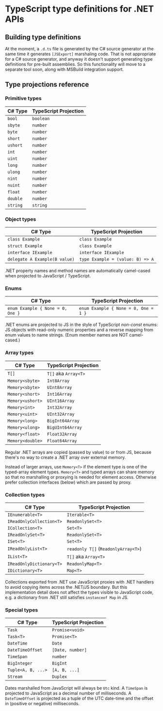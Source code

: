 # TypeScript type definitions for .NET APIs

## Building type definitions
At the moment, a `.d.ts` file is generated by the C# source generator at the same time it generates `[JSExport]` marshaling code. That is not appropriate for a C# source generator, and anyway it doesn't support generating type definitions for pre-built assemblies. So this functionality will move to a separate tool soon, along with MSBuild integration support.

## Type projections reference

### Primitive types
| C# Type  | TypeScript Projection |
|----------|-----------------------|
| `bool`   | `boolean`             |
| `sbyte`  | `number`              |
| `byte`   | `number`              |
| `short`  | `number`              |
| `ushort` | `number`              |
| `int`    | `number`              |
| `uint`   | `number`              |
| `long`   | `number`              |
| `ulong`  | `number`              |
| `nint`   | `number`              |
| `nuint`  | `number`              |
| `float`  | `number`              |
| `double` | `number`              |
| `string` | `string`              |

### Object types

| C# Type                       | TypeScript Projection            |
|-------------------------------|----------------------------------|
| `class Example`               | `class Example`                  |
| `struct Example`              | `class Example`                  |
| `interface IExample`          | `interface IExample`             |
| `delegate A Example(B value)` | `type Example = (value: B) => A` |

.NET property names and method names are automatically camel-cased when projected to JavaScript / TypeScript.

### Enums
| C# Type                          | TypeScript Projection                |
|----------------------------------|--------------------------------------|
| `enum Example { None = 0, One }` | `enum Example { None = 0, One = 1 }` |

.NET enums are projected to JS in the style of TypeScript _non-const_ enums: JS objects with read-only numeric properties and a reverse mapping from enum values to name strings. (Enum member names are NOT camel-cased.)

### Array types
| C# Type     | TypeScript Projection |
|-------------|-----------------------|
| `T[]`            | `T[]` aka `Array<T>` |
| `Memory<sbyte>`  | `Int8Array`          |
| `Memory<sbyte>`  | `UInt8Array`         |
| `Memory<short>`  | `Int16Array`         |
| `Memory<ushort>` | `UInt16Array`        |
| `Memory<int>`    | `Int32Array`         |
| `Memory<uint>`   | `UInt32Array`        |
| `Memory<long>`   | `BigInt64Array`      |
| `Memory<ulong>`  | `BigUInt64Array`     |
| `Memory<float>`  | `Float32Array`       |
| `Memory<double>` | `Float64Array`       |

Regular .NET arrays are copied (passed by value) to or from JS, because there's no way to create a .NET array over external memory.

Instead of larger arrays, use `Memory<T>` if the element type is one of the typed-array element types. `Memory<T>` and typed arrays can share memory so that no marshalling or proxying is needed for element access. Otherwise prefer collection interfaces (below) which are passed by proxy.

### Collection types

| C# Type                  | TypeScript Projection |
|--------------------------|-----------------------|
| `IEnumerable<T>`         | `Iterable<T>`         |
| `IReadOnlyCollection<T>` | `ReadonlySet<T>`      |
| `ICollection<T>`         | `Set<T>`              |
| `IReadOnlySet<T>`        | `ReadonlySet<T>`      |
| `ISet<T>`                | `Set<T>`              |
| `IReadOnlyList<T>`       | `readonly T[]` (`ReadonlyArray<T>`) |
| `IList<T>`               | `T[]` aka `Array<T>`  |
| `IReadOnlyDictionary<T>` | `ReadonlyMap<T>`      |
| `IDictionary<T>`         | `Map<T>`              |

Collections exported from .NET use JavaScript proxies with .NET handlers to avoid copying items across the .NET/JS boundary. But this implementation detail does not affect the types visible to JavaScript code, e.g. a dictionary from .NET still satisfies `instanceof Map` in JS.

### Special types

| C# Type            | TypeScript Projection |
|--------------------|-----------------------|
| `Task`             | `Promise<void>`       |
| `Task<T>`          | `Promise<T>`          |
| `DateTime`         | `Date`                |
| `DateTimeOffset`   | `[Date, number]`      |
| `TimeSpan`         | `number`              |
| `BigInteger`       | `BigInt`              |
| `Tuple<A, B, ...>` | `[A, B, ...]`         |
| `Stream`           | `Duplex`              |

Dates marshalled from JavaScript will always be `Utc` kind. A `TimeSpan` is projected to JavaScript as a decimal number of milliseconds. A `DateTimeOffset` is projected as a tuple of the UTC date-time and the offset in (positive or negative) milliseconds.

